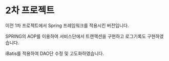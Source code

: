 # 2차 프로젝트

이전 1차 프로젝트에서 Spring 프레임워크를 적용시킨 버전입니다. 

SPRING의 AOP를 이용하여 서비스단에서 트랜잭션을 구현하고 로그기록도 구현하였습니다.

iBatis를 적용하여 DAO단 수정 및 고도화하였습니다.
